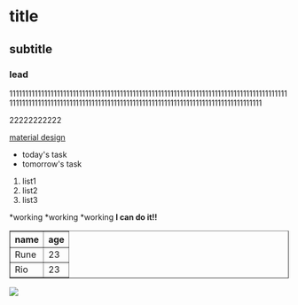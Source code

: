 <h1>title</h1>
<h2>subtitle</h2>
<h3>lead</h3>
<p>111111111111111111111111111111111111111111111111111111111111111111111111111111111111111111111111111111111111111111111111111111111111111111111111111111111111111111111111</p>
<P>22222222222</P>
<p><a href="https://m3.material.io/">material design</a></p>
<ul>
  <li>today's task</li>
  <li>tomorrow's task</li>
</ul>
<ol>
  <li>list1</li>
  <li>list2</li>
  <li>list3</li>
</ol>
*working
*working
*working
<strong>I can do it!!</strong>

<table border=1>
<tr>
  <th>name</th>
  <th>age</th>
</tr>
<tr>
  <td>Rune</td>
  <td>23</td>
</tr>
<tr>
  <td>Rio</td>
  <td>23</td>
</tr>
</table>
<image src="https://thumb.photo-ac.com/cc/cc46614da92cf990a3609ffa2d1f3e0e_w.jpeg">
